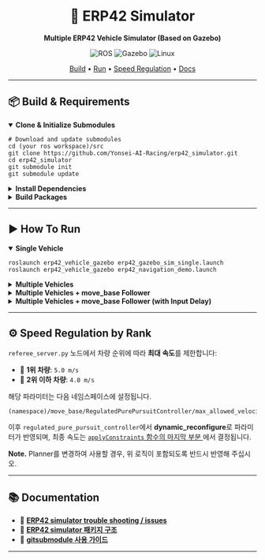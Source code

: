 <!-- ERP42 Simulator README (HTML version) -->

<!-- Header -->
<div align="center">
  <h1>🚗 ERP42 Simulator</h1>
  <p><b>Multiple ERP42 Vehicle Simulator (Based on Gazebo)</b></p>

  <!-- Badges (customizable) -->
  <p>
    <img alt="ROS" src="https://img.shields.io/badge/ROS-catkin-blue?logo=ros" />
    <img alt="Gazebo" src="https://img.shields.io/badge/Simulator-Gazebo-lightgrey" />
    <img alt="Linux" src="https://img.shields.io/badge/OS-Ubuntu%20%7C%20Linux-success" />
  </p>

  <!-- Quick links -->
  <p>
    <a href="#build--requirements">Build</a> •
    <a href="#how-to-run">Run</a> •
    <a href="#speed-regulation-by-rank">Speed Regulation</a> •
    <a href="#documentation">Docs</a>
  </p>
</div>

<hr/>

<!-- Build -->
<h2 id="build--requirements">📦 Build &amp; Requirements</h2>

<details open>
  <summary><b>Clone &amp; Initialize Submodules</b></summary>
  <pre><code class="language-bash"># Download and update submodules
cd (your ros workspace)/src
git clone https://github.com/Yonsei-AI-Racing/erp42_simulator.git
cd erp42_simulator
git submodule init
git submodule update</code></pre>
</details>

<details>
  <summary><b>Install Dependencies</b></summary>
  <pre><code class="language-bash"># Install dependencies
rosdep install --from-paths . --ignore-src -r -y</code></pre>
</details>

<details>
  <summary><b>Build Packages</b></summary>
  <pre><code class="language-bash"># Build
cd (your ros workspace)
catkin_make</code></pre>
</details>

<hr/>

<!-- Run -->
<h2 id="how-to-run">▶️ How To Run</h2>

<details open>
  <summary><b>Single Vehicle</b></summary>
  <pre><code class="language-bash">roslaunch erp42_vehicle_gazebo erp42_gazebo_sim_single.launch
roslaunch erp42_vehicle_gazebo erp42_navigation_demo.launch</code></pre>
</details>

<details>
  <summary><b>Multiple Vehicles</b></summary>
  <pre><code class="language-bash">roslaunch erp42_vehicle_gazebo erp42_gazebo_sim_multi.launch
roslaunch erp42_vehicle_gazebo erp42_navigation_multi.launch</code></pre>
</details>

<details>
  <summary><b>Multiple Vehicles + move_base Follower</b></summary>
  <pre><code class="language-bash">roslaunch erp42_vehicle_gazebo erp42_navigation_multi.launch autostart:=true</code></pre>
</details>

<details>
  <summary><b>Multiple Vehicles + move_base Follower (with Input Delay)</b></summary>
  <pre><code class="language-bash">roslaunch erp42_vehicle_gazebo erp42_navigation_multi_w_delay.launch autostart:=true</code></pre>
</details>

<hr/>

<!-- Speed Regulation -->
<h2 id="speed-regulation-by-rank">⚙️ Speed Regulation by Rank</h2>

<p>
  <code>referee_server.py</code> 노드에서 차량 순위에 따라 <b>최대 속도</b>를 제한합니다:
</p>

<ul>
  <li>🥇 <b>1위 차량</b>: <code>5.0 m/s</code></li>
  <li>🥈 <b>2위 이하 차량</b>: <code>4.0 m/s</code></li>
</ul>

<p>해당 파라미터는 다음 네임스페이스에 설정됩니다.</p>

<pre><code class="language-bash">(namespace)/move_base/RegulatedPurePursuitController/max_allowed_velocity</code></pre>

<p>
  이후 <code>regulated_pure_pursuit_controller</code>에서 <b>dynamic_reconfigure</b>로 파라미터가 반영되며,
  최종 속도는
  <a href="https://github.com/Yonsei-AI-Racing/erp42_simulator/blob/4b3ab224bdb26972e309f7cbadde3d039cc45c03/erp42_navigation_demo/regulated_pure_pursuit_controller/src/regulated_pure_pursuit_controller.cpp#L459">
    <code>applyConstraints</code> 함수의 마지막 부분
  </a>
  에서 결정됩니다.
</p>

<p><b>Note.</b> Planner를 변경하여 사용할 경우, 위 로직이 포함되도록 반드시 반영해 주십시오.</p>

<hr/>

<!-- Docs -->
<h2 id="documentation">📚 Documentation</h2>

<ul>
  <li>🔧 <a href="./docs/troubleshooting_issues.md"><b>ERP42 simulator trouble shooting / issues</b></a></li>
  <li>📂 <a href="./docs/package_tree.md"><b>ERP42 simulator 패키지 구조</b></a></li>
  <li>📘 <a href="./docs/howtouse_gitsubmodule.md"><b>gitsubmodule 사용 가이드</b></a></li>
</ul>

<hr/>

</p>
